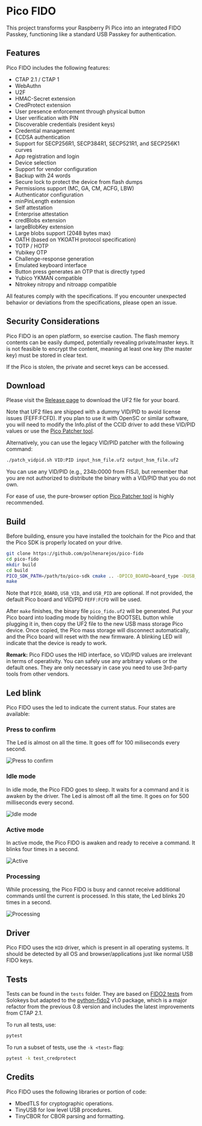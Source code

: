 # Pico FIDO
This project transforms your Raspberry Pi Pico into an integrated FIDO Passkey, functioning like a standard USB Passkey for authentication.

## Features
Pico FIDO includes the following features:

- CTAP 2.1 / CTAP 1
- WebAuthn
- U2F
- HMAC-Secret extension
- CredProtect extension
- User presence enforcement through physical button
- User verification with PIN
- Discoverable credentials (resident keys)
- Credential management
- ECDSA authentication
- Support for SECP256R1, SECP384R1, SECP521R1, and SECP256K1 curves
- App registration and login
- Device selection
- Support for vendor configuration
- Backup with 24 words
- Secure lock to protect the device from flash dumps
- Permissions support (MC, GA, CM, ACFG, LBW)
- Authenticator configuration
- minPinLength extension
- Self attestation
- Enterprise attestation
- credBlobs extension
- largeBlobKey extension
- Large blobs support (2048 bytes max)
- OATH (based on YKOATH protocol specification)
- TOTP / HOTP
- Yubikey OTP
- Challenge-response generation
- Emulated keyboard interface
- Button press generates an OTP that is directly typed
- Yubico YKMAN compatible
- Nitrokey nitropy and nitroapp compatible

All features comply with the specifications. If you encounter unexpected behavior or deviations from the specifications, please open an issue.

## Security Considerations

Pico FIDO is an open platform, so exercise caution. The flash memory contents can be easily dumped, potentially revealing private/master keys. It is not feasible to encrypt the content, meaning at least one key (the master key) must be stored in clear text.

If the Pico is stolen, the private and secret keys can be accessed.

## Download
Please visit the [Release page](https://github.com/polhenarejos/pico-fido/releases "Release page") to download the UF2 file for your board.

Note that UF2 files are shipped with a dummy VID/PID to avoid license issues (FEFF:FCFD). If you plan to use it with OpenSC or similar software, you will need to modify the Info.plist of the CCID driver to add these VID/PID values or use the [Pico Patcher tool](https://www.picokeys.com/pico-patcher/).

Alternatively, you can use the legacy VID/PID patcher with the following command:
```sh
./patch_vidpid.sh VID:PID input_hsm_file.uf2 output_hsm_file.uf2
```
You can use any VID/PID (e.g., 234b:0000 from FISJ), but remember that you are not authorized to distribute the binary with a VID/PID that you do not own.

For ease of use, the pure-browser option [Pico Patcher tool](https://www.picokeys.com/pico-patcher/) is highly recommended.

## Build
Before building, ensure you have installed the toolchain for the Pico and that the Pico SDK is properly located on your drive.

```sh
git clone https://github.com/polhenarejos/pico-fido
cd pico-fido
mkdir build
cd build
PICO_SDK_PATH=/path/to/pico-sdk cmake .. -DPICO_BOARD=board_type -DUSB_VID=0x1234 -DUSB_PID=0x5678
make
```

Note that `PICO_BOARD`, `USB_VID`, and `USB_PID` are optional. If not provided, the default Pico board and VID/PID `FEFF:FCFD` will be used.

After `make` finishes, the binary file `pico_fido.uf2` will be generated. Put your Pico board into loading mode by holding the BOOTSEL button while plugging it in, then copy the UF2 file to the new USB mass storage Pico device. Once copied, the Pico mass storage will disconnect automatically, and the Pico board will reset with the new firmware. A blinking LED will indicate that the device is ready to work.

**Remark:** Pico FIDO uses the HID interface, so VID/PID values are irrelevant in terms of operativity. You can safely use any arbitrary values or the default ones. They are only necessary in case you need to use 3rd-party tools from other vendors.

## Led blink
Pico FIDO uses the led to indicate the current status. Four states are available:
### Press to confirm
The Led is almost on all the time. It goes off for 100 miliseconds every second.

![Press to confirm](https://user-images.githubusercontent.com/55573252/162008917-6a730eac-396c-44cc-890e-802294be30a3.gif)

### Idle mode
In idle mode, the Pico FIDO goes to sleep. It waits for a command and it is awaken by the driver. The Led is almost off all the time. It goes on for 500 milliseconds every second.

![Idle mode](https://user-images.githubusercontent.com/55573252/162008980-d5a5caad-072e-400c-98e3-2c606b4b2af9.gif)

### Active mode
In active mode, the Pico FIDO is awaken and ready to receive a command. It blinks four times in a second.

![Active](https://user-images.githubusercontent.com/55573252/162008997-1ea8cd7e-5384-4893-9dcb-b473153fc375.gif)

### Processing
While processing, the Pico FIDO is busy and cannot receive additional commands until the current is processed. In this state, the Led blinks 20 times in a second.

![Processing](https://user-images.githubusercontent.com/55573252/162009007-df45111e-2473-4a92-97c5-15c3cd19babd.gif)

## Driver

Pico FIDO uses the `HID` driver, which is present in all operating systems. It should be detected by all OS and browser/applications just like normal USB FIDO keys.

## Tests

Tests can be found in the `tests` folder. They are based on [FIDO2 tests](https://github.com/solokeys/fido2-tests "FIDO2 tests") from Solokeys but adapted to the [python-fido2](https://github.com/Yubico/python-fido2 "python-fido2") v1.0 package, which is a major refactor from the previous 0.8 version and includes the latest improvements from CTAP 2.1.

To run all tests, use:

```sh
pytest
```

To run a subset of tests, use the `-k <test>` flag:

```sh
pytest -k test_credprotect
```

## Credits
Pico FIDO uses the following libraries or portion of code:
- MbedTLS for cryptographic operations.
- TinyUSB for low level USB procedures.
- TinyCBOR for CBOR parsing and formatting.
